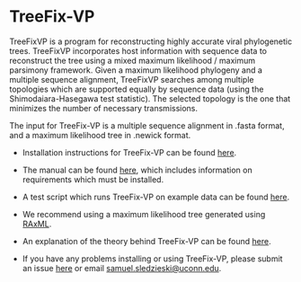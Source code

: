 # TreeFix-VP


TreeFixVP is a program for reconstructing highly accurate viral phylogenetic trees.
TreeFixVP incorporates host information with sequence data to reconstruct the tree using 
a mixed maximum likelihood / maximum parsimony framework. Given a maximum likelihood phylogeny
and a multiple sequence alignment, TreeFixVP searches among multiple topologies which are supported
equally by sequence data (using the Shimodaiara-Hasegawa test statistic). The selected topology
is the one that minimizes the number of necessary transmissions.

The input for TreeFix-VP is a multiple sequence alignment in .fasta format, and a maximum likelihood tree in .newick format.

* Installation instructions for TreeFix-VP can be found [here](https://github.com/samsledje/TreeFix-VP/blob/master/docs/INSTALL.txt).

* The manual can be found [here](https://github.com/samsledje/TreeFix-VP/blob/master/docs/TreeFix-VP-Manual.pdf), which includes information on requirements which must be installed.

* A test script which runs TreeFix-VP on example data can be found [here](https://github.com/samsledje/TreeFix-VP/tree/master/examples).

* We recommend using a maximum likelihood tree generated using [RAxML](https://sco.h-its.org/exelixis/web/software/raxml/index.html).

* An explanation of the theory behind TreeFix-VP can be found [here](https://github.com/samsledje/TreeFix-VP/blob/master/docs/Bansal_CAME_2017.pdf).

* If you have any problems installing or using TreeFix-VP, please submit an issue [here](https://github.com/samsledje/TreeFix-VP/issues) or email samuel.sledzieski@uconn.edu.
